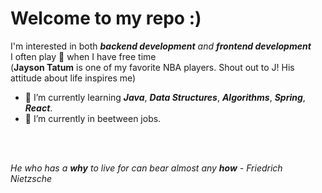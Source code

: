 # Welcome to my repo :)

I'm interested in both ***backend development** and **frontend development***<br>
I often play 🏀 when I have free time<br>
 (**Jayson Tatum** is one of my favorite NBA players. Shout out to J! His attitude about life inspires me)<br>

- 🌱 I’m currently learning ***Java***, ***Data Structures***, ***Algorithms***, ***Spring***, ***React***.
- 🔭 I’m currently in beetween jobs.
<!-- - 👯 I’m looking to collaborate on ... -->
<!-- - 💬 Ask me about ... -->
<!-- - 📫 How to reach me: ... -->
<!-- - ⚡ Moto: ... -->
<br><br>

*He who has a **why** to live for can bear almost any **how** - Friedrich Nietzsche*
